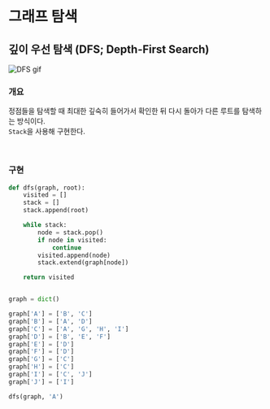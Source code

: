# 그래프 탐색

## 깊이 우선 탐색 (DFS; Depth-First Search)

![DFS gif](https://upload.wikimedia.org/wikipedia/commons/7/7f/Depth-First-Search.gif)

### **개요**

정점들을 탐색할 때 최대한 깊숙히 들어가서 확인한 뒤 다시 돌아가 다른 루트를 탐색하는 방식이다.  
`Stack`을 사용해 구현한다.

<br />

### **구현**

```python
def dfs(graph, root):
    visited = []
    stack = []
    stack.append(root)

    while stack:
        node = stack.pop()
        if node in visited:
            continue
        visited.append(node)
        stack.extend(graph[node])

    return visited


graph = dict()

graph['A'] = ['B', 'C']
graph['B'] = ['A', 'D']
graph['C'] = ['A', 'G', 'H', 'I']
graph['D'] = ['B', 'E', 'F']
graph['E'] = ['D']
graph['F'] = ['D']
graph['G'] = ['C']
graph['H'] = ['C']
graph['I'] = ['C', 'J']
graph['J'] = ['I']

dfs(graph, 'A')
```
